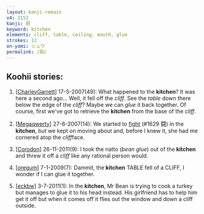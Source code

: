 ```yaml
---
layout: kanji-remain
v4: 2152
kanji: 厨
keyword: kitchen
elements: cliff, table, ceiling, mouth, glue
strokes: 12
on-yomi: シュウ
permalink: /厨/
---
```


## Koohii stories: 

1) [<a href="http://kanji.koohii.com/profile/CharleyGarrett">CharleyGarrett</a>] 17-5-2007(49): What happened to the <strong>kitchen</strong>? It was here a second ago... Well, it fell off the <em>cliff</em>. See the <em>table</em> down there below the edge of the <em>cliff</em>? Maybe we can <em>glue</em> it back together. Of course, first we&#039;ve got to retrieve the <strong>kitchen</strong> from the base of the <em>cliff</em>.

2) [<a href="http://kanji.koohii.com/profile/Megaqwerty">Megaqwerty</a>] 27-6-2007(14): We started to <a href="../v4/1629.html">fight</a> (#1629 闘) in the<strong> kitchen</strong>, but we kept on moving about and, before I knew it, she had me cornered atop the <em>cliff</em>face.

3) [<a href="http://kanji.koohii.com/profile/Corodon">Corodon</a>] 26-11-2011(9): I took the natto (<em>bean glue</em>) out of the<strong> kitchen</strong> and threw it off a <em>cliff</em> like any rational person would.

4) [<a href="http://kanji.koohii.com/profile/oregum">oregum</a>] 7-1-2009(7): Dammit, the<strong> kitchen</strong> TABLE fell of a CLIFF, I wonder if I can glue it together.

5) [<a href="http://kanji.koohii.com/profile/eckbw">eckbw</a>] 3-7-2011(1): In the<strong> kitchen</strong>, Mr Bean is trying to cook a turkey but manages to glue it to his head instead. His girlfriend has to help him get it off but when it comes off it flies out the window and down a cliff outside.

